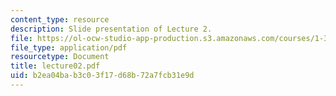 ```yaml
---
content_type: resource
description: Slide presentation of Lecture 2.
file: https://ol-ocw-studio-app-production.s3.amazonaws.com/courses/1-34-waste-containment-and-remediation-technology-spring-2004/b2ea04bab3c03f17d68b72a7fcb31e9d_lecture02.pdf
file_type: application/pdf
resourcetype: Document
title: lecture02.pdf
uid: b2ea04ba-b3c0-3f17-d68b-72a7fcb31e9d
---
```

